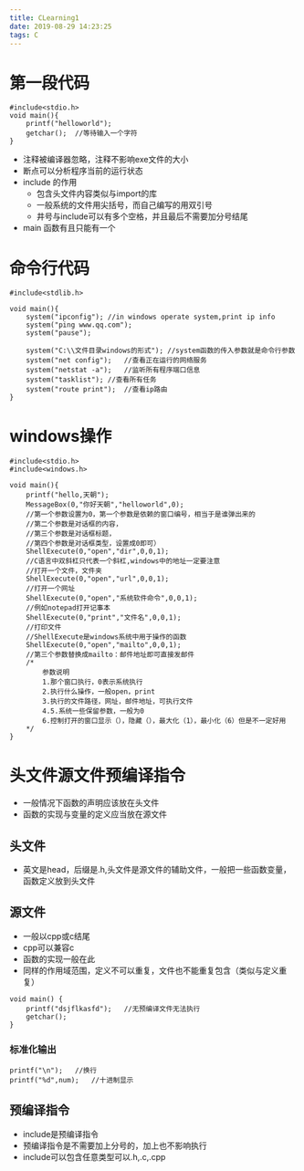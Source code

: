 ```yaml
---
title: CLearning1
date: 2019-08-29 14:23:25
tags: C
---
```


# 第一段代码
```
#include<stdio.h>
void main(){
	printf("helloworld");
	getchar();	//等待输入一个字符
}
```
- 注释被编译器忽略，注释不影响exe文件的大小
- 断点可以分析程序当前的运行状态
- include 的作用
	- 包含头文件内容类似与import的库
	- 一般系统的文件用尖括号，而自己编写的用双引号
	- 井号与include可以有多个空格，并且最后不需要加分号结尾
- main 函数有且只能有一个


# 命令行代码

```
#include<stdlib.h>

void main(){
	system("ipconfig"); //in windows operate system,print ip info
	system("ping www.qq.com");
	system("pause");

	system("C:\\文件目录windows的形式"); //system函数的传入参数就是命令行参数
	system("net config");	//查看正在运行的网络服务
	system("netstat -a");	//监听所有程序端口信息
	system("tasklist");	//查看所有任务
	system("route print");	//查看ip路由
}
```

# windows操作
```
#include<stdio.h>
#include<windows.h>

void main(){
	printf("hello,天朝");
	MessageBox(0,"你好天朝","helloworld",0);
	//第一个参数设置为0，第一个参数是依赖的窗口编号，相当于是谁弹出来的
	//第二个参数是对话框的内容，
	//第三个参数是对话框标题，
	//第四个参数是对话框类型，设置成0即可）
	ShellExecute(0,"open","dir",0,0,1);	
	//C语言中双斜杠只代表一个斜杠,windows中的地址一定要注意
	//打开一个文件，文件夹
	ShellExecute(0,"open","url",0,0,1);
	//打开一个网址
	ShellExecute(0,"open","系统软件命令",0,0,1);
	//例如notepad打开记事本
	ShellExecute(0,"print","文件名",0,0,1);
	//打印文件
	//ShellExecute是windows系统中用于操作的函数
	ShellExecute(0,"open","mailto",0,0,1);
	//第三个参数替换成mailto：邮件地址即可直接发邮件
	/*
		参数说明
		1.那个窗口执行，0表示系统执行
		2.执行什么操作，一般open，print
		3.执行的文件路径，网址，邮件地址，可执行文件
		4.5.系统一些保留参数，一般为0
		6.控制打开的窗口显示（），隐藏（），最大化（1），最小化（6）但是不一定好用
	*/
}
```


# 头文件源文件预编译指令

- 一般情况下函数的声明应该放在头文件
- 函数的实现与变量的定义应当放在源文件

## 头文件

- 英文是head，后缀是.h,头文件是源文件的辅助文件，一般把一些函数变量，函数定义放到头文件


## 源文件

- 一般以cpp或c结尾
- cpp可以兼容c
- 函数的实现一般在此
- 同样的作用域范围，定义不可以重复，文件也不能重复包含（类似与定义重复）
```
void main() {
	printf("dsjflkasfd");	//无预编译文件无法执行	
	getchar();
}
```
### 标准化输出

```
printf("\n");	//换行
printf("%d",num);	//十进制显示
```


## 预编译指令
    	
- include是预编译指令
- 预编译指令是不需要加上分号的，加上也不影响执行
- include可以包含任意类型可以.h,.c,.cpp
